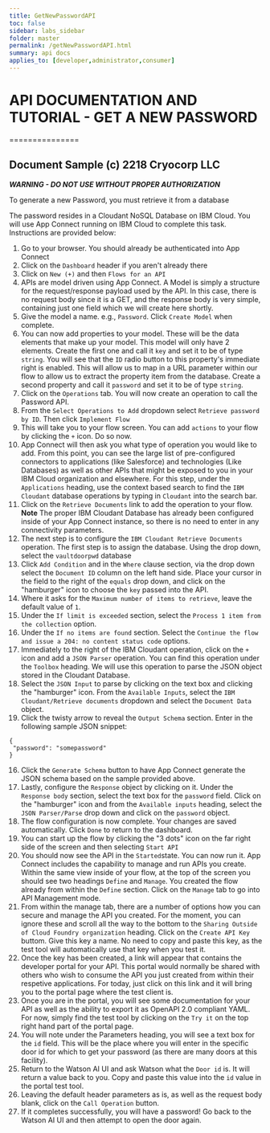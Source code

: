 ```yaml
---
title: GetNewPasswordAPI
toc: false
sidebar: labs_sidebar
folder: master
permalink: /getNewPasswordAPI.html
summary: api docs
applies_to: [developer,administrator,consumer]
---
```


# API DOCUMENTATION AND TUTORIAL - GET A NEW PASSWORD
===============

## Document Sample (c) 2218 Cryocorp LLC

***WARNING - DO NOT USE WITHOUT PROPER AUTHORIZATION*** 

To generate a new Password, you must retrieve it from a database

The password resides in a Cloudant NoSQL Database on IBM Cloud. You will use App Connect running on IBM Cloud to complete this task. Instructions are provided below:

1. Go to your browser. You should already be authenticated into App Connect
2. Click on the `Dashboard` header if you aren't already there
3. Click on `New (+)` and then `Flows for an API`
4. APIs are model driven using App Connect. A Model is simply a structure for the request/response payload used by the API.  In this case, there is no request body since it is a GET, and the response body is very simple, containing just one field which we will create here shortly.
5. Give the model a name. e.g., `Password`. Click `Create Model` when complete.
6. You can now add properties to your model. These will be the data elements that make up your model. This model will only have 2 elements. Create the first one and call it `key` and set it to be of type `string`. You will see that the `ID` radio button to this property's immediate right is enabled. This will allow us to map in a URL parameter within our flow to allow us to extract the property item from the database. Create a second property and call it `password` and set it to be of type `string`.
7. Click on the `Operations` tab. You will now create an operation to call the Password API.
8. From the `Select Operations to Add` dropdown select `Retrieve password by ID`. Then click `Implement Flow`
9. This will take you to your flow screen. You can add `actions` to your flow by clicking the `+` icon. Do so now.
10. App Connect will then ask you what type of operation you would like to add. From this point, you can see the large list of pre-configured connectors to applications (like Salesforce) and technologies (Like Databases) as well as other APIs that might be exposed to you in your IBM Cloud organization and elsewhere. For this step, under the `Applications` heading, use the context based search to find the `IBM Cloudant` database operations by typing in `Cloudant` into the search bar.
11. Click on the `Retrieve Documents` link to add the operation to your flow. **Note** The proper IBM Cloudant Database has already been configured inside of your App Connect instance, so there is no need to enter in any connectivity parameters.
12. The next step is to configure the `IBM Cloudant Retrieve Documents` operation. The first step is to assign the database.  Using the drop down, select the `vaultdoorpwd` database
14. Click `Add Condition` and in the `Where` clause section, via the drop down select the `Document ID` column on the left hand side. Place your cursor in the field to the right of the `equals` drop down, and click on the "hamburger" icon to choose the `key` passed into the API.
15. Where it asks for the `Maximum number of items to retrieve`, leave the default value of `1`.
16. Under the `If limit is exceeded` section, select the `Process 1 item from the collection` option.
17. Under the `If no items are found` section. Select the `Continue the flow and issue a 204: no content status code` options.
18. Immediately to the right of the IBM Cloudant operation, click on the `+` icon and add a `JSON Parser` operation. You can find this operation under the `Toolbox` heading. We will use this operation to parse the JSON object stored in the Cloudant Database.
19. Select the `JSON Input` to parse by clicking on the text box and clicking the "hamburger" icon. From the `Available Inputs`, select the `IBM Cloudant/Retrieve documents` dropdown and select the `Document Data` object.
20. Click the twisty arrow to reveal the `Output Schema` section.   Enter in the following sample JSON snippet:
```
{
 "password": "somepassword"
}
```
16. Click the `Generate Schema` button to have App Connect generate the JSON schema based on the sample provided above.
17. Lastly, configure the `Response` object by clicking on it. Under the `Response body` section, select the text box for the `password` field. Click on the "hamburger" icon and from the `Available inputs` heading, select the `JSON Parser/Parse` drop down and click on the `password` object.
17. The flow configuration is now complete. Your changes are saved automatically. Click `Done` to return to the dashboard.
17. You can start up the flow by clicking the "3 dots" icon on the far right side of the screen and then selecting `Start API`
18. You should now see the API in the `Started`state. You can now run it. App Connect includes the capability to manage and run APIs you create. Within the same view inside of your flow, at the top of the screen you should see two headings `Define` and `Manage`. You created the flow already from within the `Define` section. Click on the `Manage` tab to go into API Management mode.
19. From within the manage tab, there are a number of options how you can secure and manage the API you created. For the moment, you can ignore these and scroll all the way to the bottom to the `Sharing Outside of Cloud Foundry organization` heading. Click on the `Create API Key` buttom. Give this key a name. No need to copy and paste this key, as the test tool will automatically use that key when you test it.
20. Once the key has been created, a link will appear that contains the developer portal for your API. This portal would normally be shared with others who wish to consume the API you just created from within their respetive applications. For today, just click on this link and it will bring you to the portal page where the test client is.
21. Once you are in the portal, you will see some documentation for your API as well as the ability to export it as OpenAPI 2.0 compliant YAML. For now, simply find the test tool by clicking on the `Try it` on the top right hand part of the portal page.
22. You will note under the Parameters heading, you will see a text box for the `id` field. This will be the place where you will enter in the specific door id for which to get your password (as there are many doors at this facility).
23. Return to the Watson AI UI and ask Watson what the `Door id` is. It will return a value back to you. Copy and paste this value into the `id` value in the portal test tool.
22. Leaving the default header parameters as is, as well as the request body blank, click on the `Call Operation` button.
23. If it completes successfully, you will have a password!  Go back to the Watson AI UI and then attempt to open the door again.

